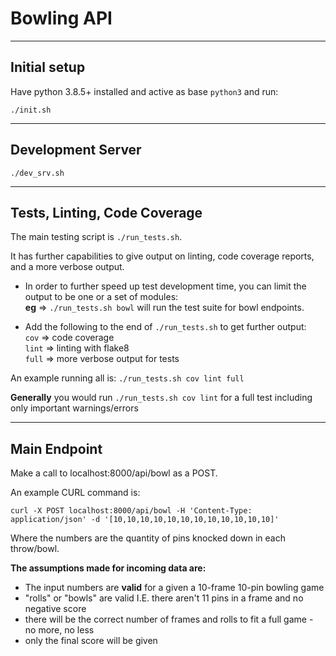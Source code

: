 # Bowling API

___
## Initial setup
Have python 3.8.5+ installed and active as base `python3` and run:  
```
./init.sh
```

___
## Development Server
```
./dev_srv.sh
```

___
## Tests, Linting, Code Coverage

The main testing script is `./run_tests.sh`.

It has further capabilities to give output on linting, code coverage reports, and a more verbose output.

<!-- - <strong style="color:red">The database will typically get dumped and rebuild with seeded data...</strong>
To prevent this, use the command `nodb` at the end of `./run_tests.sh`.  It is good to run the tests with a fresh DB, but it can slow down test development time if you are doing it each time.
**eg** => `./run_tests.sh nodb` -->

- In order to further speed up test development time, you can limit the output to be one or a set of modules:  
**eg** => `./run_tests.sh bowl` will run the test suite for bowl endpoints.

- Add the following to the end of `./run_tests.sh` to get further output:  
`cov` => code coverage  
`lint` => linting with flake8  
`full` => more verbose output for tests  

An example running all is: `./run_tests.sh cov lint full`

**Generally** you would run `./run_tests.sh cov lint` for a full test including only important warnings/errors

___
## Main Endpoint

Make a call to localhost:8000/api/bowl as a POST.

An example CURL command is:
```
curl -X POST localhost:8000/api/bowl -H 'Content-Type: application/json' -d '[10,10,10,10,10,10,10,10,10,10,10,10]'
```

Where the numbers are the quantity of pins knocked down in each throw/bowl.

**The assumptions made for incoming data are:**
- The input numbers are **valid** for a given a 10-frame 10-pin bowling game
- "rolls" or "bowls" are valid I.E. there aren't 11 pins in a frame and no negative score
- there will be the correct number of frames and rolls to fit a full game - no more, no less
- only the final score will be given
